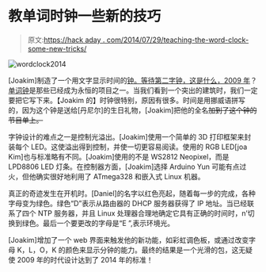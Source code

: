 # 教单词时钟一些新的技巧

> 原文:[https://hack aday . com/2014/07/29/teaching-the-word-clock-some-new-tricks/](https://hackaday.com/2014/07/29/teaching-the-word-clock-some-new-tricks/)

![wordclock2014](../Images/3fd264b8a920d9dec9920cf62985eb76.png)

[Joakim]制造了一个用文字显示时间的[钟。等待第二字钟，](http://diycrap.blogspot.no/2014/07/wordclock-based-on-arduino-yun.html)[这是什么，2009 年](http://hackaday.com/2009/09/27/word-clock-tell-the-time-with-words/)？[单词钟](http://hackaday.com/2014/07/19/a-laser-cut-word-clock/)是那些已经成为永恒的项目之一。当我们看到一个突出的建筑时，我们一定要把它写下来。【Joakim 的】时钟很特别，原因有很多。时间是用挪威语拼写的，因为这个钟是送给[丹尼尔]的生日礼物，[Joakim]把他的全名~~加到了这个钟的节目单上。~~

字钟设计的难点之一是控制光溢出。[Joakim]使用一个简单的 3D 打印框架来封装每个 LED。这使溢出得到控制，并使一切更容易阅读。使用的 RGB LED[joa Kim]也与标准略有不同。[Joakim]使用的不是 WS2812 Neopixel，而是 LPD8806 LED 灯条。在控制器方面，[Joakim]选择 Arduino Yun 可能有点过火，但他确实很好地利用了 ATmega328 和嵌入式 Linux 机器。

真正的奇迹发生在开机时。[Daniel]的名字以红色亮起，随着每一步的完成，各种字母变为绿色。绿色“D”表示从路由器的 DHCP 服务器获得了 IP 地址。当已经联系了四个 NTP 服务器，并且 Linux 处理器合理地确定它具有正确的时间时，n’切换到绿色。最后一个要更改的字母是“E ”,表示环境光。

[Joakim]增加了一个 web 界面来触发他的新功能，如彩虹调色板，或通过改变字母 K，L，O，K 的颜色来显示分钟的能力。最终的结果是一个光滑的包，这无疑使 2009 年的时代设计达到了 2014 年的标准！